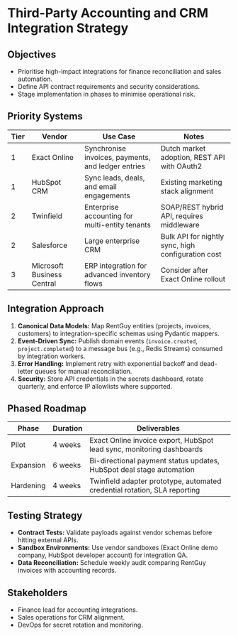 # Third-Party Accounting and CRM Integration Strategy

## Objectives
- Prioritise high-impact integrations for finance reconciliation and sales automation.
- Define API contract requirements and security considerations.
- Stage implementation in phases to minimise operational risk.

## Priority Systems
| Tier | Vendor | Use Case | Notes |
| --- | --- | --- | --- |
| 1 | Exact Online | Synchronise invoices, payments, and ledger entries | Dutch market adoption, REST API with OAuth2 |
| 1 | HubSpot CRM | Sync leads, deals, and email engagements | Existing marketing stack alignment |
| 2 | Twinfield | Enterprise accounting for multi-entity tenants | SOAP/REST hybrid API, requires middleware |
| 2 | Salesforce | Large enterprise CRM | Bulk API for nightly sync, high configuration cost |
| 3 | Microsoft Business Central | ERP integration for advanced inventory flows | Consider after Exact Online rollout |

## Integration Approach
1. **Canonical Data Models:** Map RentGuy entities (projects, invoices, customers) to integration-specific schemas using Pydantic mappers.
2. **Event-Driven Sync:** Publish domain events (`invoice.created`, `project.completed`) to a message bus (e.g., Redis Streams) consumed by integration workers.
3. **Error Handling:** Implement retry with exponential backoff and dead-letter queues for manual reconciliation.
4. **Security:** Store API credentials in the secrets dashboard, rotate quarterly, and enforce IP allowlists where supported.

## Phased Roadmap
| Phase | Duration | Deliverables |
| --- | --- | --- |
| Pilot | 4 weeks | Exact Online invoice export, HubSpot lead sync, monitoring dashboards |
| Expansion | 6 weeks | Bi-directional payment status updates, HubSpot deal stage automation |
| Hardening | 4 weeks | Twinfield adapter prototype, automated credential rotation, SLA reporting |

## Testing Strategy
- **Contract Tests:** Validate payloads against vendor schemas before hitting external APIs.
- **Sandbox Environments:** Use vendor sandboxes (Exact Online demo company, HubSpot developer account) for integration QA.
- **Data Reconciliation:** Schedule weekly audit comparing RentGuy invoices with accounting records.

## Stakeholders
- Finance lead for accounting integrations.
- Sales operations for CRM alignment.
- DevOps for secret rotation and monitoring.
